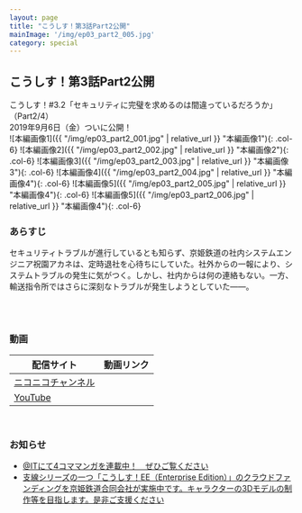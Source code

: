 ```yaml
---
layout: page
title: "こうしす！第3話Part2公開"
mainImage: '/img/ep03_part2_005.jpg'
category: special
---
```


## こうしす！第3話Part2公開

<div class="slogan">
こうしす！#3.2「セキュリティに完璧を求めるのは間違っているだろうか」（Part2/4）<br />
2019年9月6日（金）ついに公開！
</div>

<div class="row" markdown="1">
 ![本編画像1]({{ "/img/ep03_part2_001.jpg" | relative_url }} "本編画像1"){: .col-6}
 ![本編画像2]({{ "/img/ep03_part2_002.jpg" | relative_url }} "本編画像2"){: .col-6}
 ![本編画像3]({{ "/img/ep03_part2_003.jpg" | relative_url }} "本編画像3"){: .col-6}
 ![本編画像4]({{ "/img/ep03_part2_004.jpg" | relative_url }} "本編画像4"){: .col-6}
 ![本編画像5]({{ "/img/ep03_part2_005.jpg" | relative_url }} "本編画像4"){: .col-6}
 ![本編画像5]({{ "/img/ep03_part2_006.jpg" | relative_url }} "本編画像4"){: .col-6}
</div>

### あらすじ

セキュリティトラブルが進行しているとも知らず、京姫鉄道の社内システムエンジニア祝園アカネは、定時退社を心待ちにしていた。社外からの一報により、システムトラブルの発生に気がつく。しかし、社内からは何の連絡もない。一方、輸送指令所ではさらに深刻なトラブルが発生しようとしていた――。

<br />
<br />

### 動画
<div>
    <table class="table-common episode-link">
        <thead>
            <tr>
                <th>配信サイト</th>
                <th>動画リンク</th>
            </tr>
        </thead>
        <tbody>
            <tr>
                <td><a href="http://ch.nicovideo.jp/kosys">ニコニコチャンネル</a></td>
                <td>
                    <!--<a href="http://www.nicovideo.jp/watch/1509369806" class="niconico"><i class="fa fa-play-circle"></i>再生</a>-->
                </td>
            </tr>
            <tr>
                <td><a href="https://youtube.com/c/OPAPJP">YouTube</a></td>
                <td>
                <!--<a href="https://www.youtube.com/watch?v=Sim3-h5kw4s&list=PLkcZjOkOXmAZ8GrIlEPiUljvo_5WiOQ2e" class="youtube"><i class="fa fa-youtube-play"></i> 再生</a>-->
                </td>
            </tr>
        </tbody>
    </table>
</div>
<br />

### お知らせ

* [@ITにて4コママンガを連載中！　ぜひご覧ください](http://www.atmarkit.co.jp/ait/series/7144/)
* [支線シリーズの一つ「こうしす！EE（Enterprise Edition）」のクラウドファンディングを京姫鉄道合同会社が実施中です。キャラクターの3Dモデルの制作等を目指します。是非ご支援ください](https://www.kyoki-railway.co.jp/news/2019/08/31/crowdfunding/)



